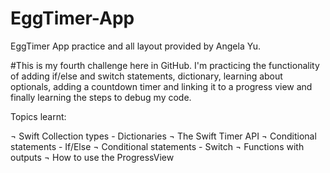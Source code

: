 # EggTimer-App
EggTimer App practice and all layout provided by Angela Yu.

#This is my fourth challenge here in GitHub. I'm practicing the functionality of adding if/else and switch statements, dictionary, learning about optionals,
adding a countdown timer and linking it to a progress view and finally learning the steps to debug my code.

Topics learnt:

¬ Swift Collection types - Dictionaries
¬ The Swift Timer API
¬ Conditional statements - If/Else
¬ Conditional statements - Switch
¬ Functions with outputs
¬ How to use the ProgressView
